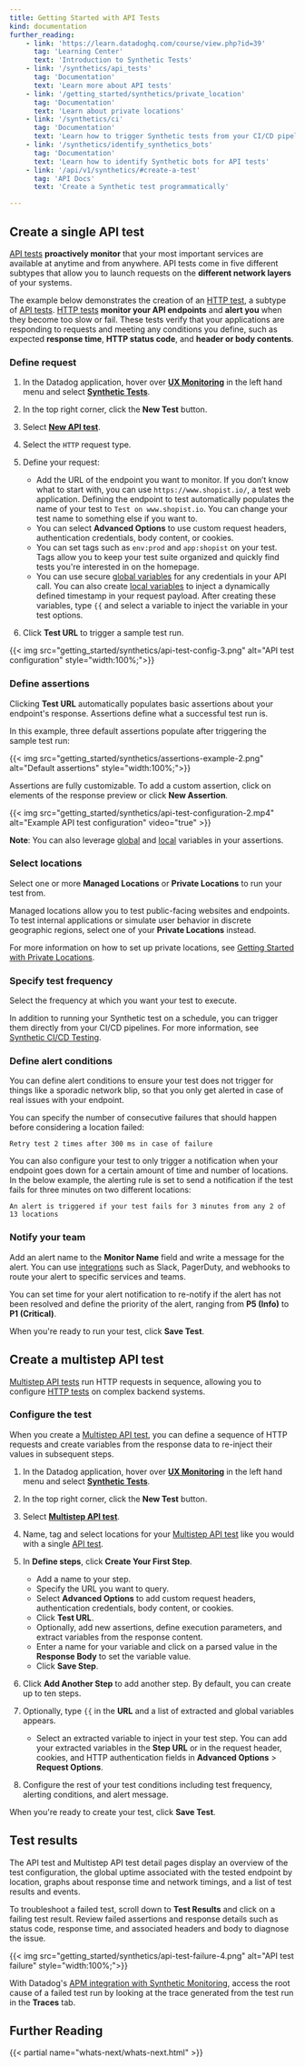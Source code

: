```yaml
---
title: Getting Started with API Tests
kind: documentation
further_reading:
    - link: 'https://learn.datadoghq.com/course/view.php?id=39'
      tag: 'Learning Center'
      text: 'Introduction to Synthetic Tests'
    - link: '/synthetics/api_tests'
      tag: 'Documentation'
      text: 'Learn more about API tests'
    - link: '/getting_started/synthetics/private_location'
      tag: 'Documentation'
      text: 'Learn about private locations'
    - link: '/synthetics/ci'
      tag: 'Documentation'
      text: 'Learn how to trigger Synthetic tests from your CI/CD pipeline'
    - link: '/synthetics/identify_synthetics_bots'
      tag: 'Documentation'
      text: 'Learn how to identify Synthetic bots for API tests'
    - link: '/api/v1/synthetics/#create-a-test'
      tag: 'API Docs'
      text: 'Create a Synthetic test programmatically'

---
```


## Create a single API test

[API tests][1] **proactively monitor** that your most important services are available at anytime and from anywhere. API tests come in five different subtypes that allow you to launch requests on the **different network layers** of your systems.

The example below demonstrates the creation of an [HTTP test][2], a subtype of [API tests][1]. [HTTP tests][1] **monitor your API endpoints** and **alert you** when they become too slow or fail. These tests verify that your applications are responding to requests and meeting any conditions you define, such as expected **response time**, **HTTP status code**, and **header or body contents**.

### Define request

1. In the Datadog application, hover over **[UX Monitoring][3]** in the left hand menu and select **[Synthetic Tests][3]**.
2. In the top right corner, click the **New Test** button.
3. Select **[New API test][4]**.
4. Select the `HTTP` request type.
5. Define your request:

    - Add the URL of the endpoint you want to monitor. If you don’t know what to start with, you can use `https://www.shopist.io/`, a test web application. Defining the endpoint to test automatically populates the name of your test to `Test on www.shopist.io`. You can change your test name to something else if you want to.
    - You can select **Advanced Options** to use custom request headers, authentication credentials, body content, or cookies.
    - You can set tags such as `env:prod` and `app:shopist` on your test. Tags allow you to keep your test suite organized and quickly find tests you're interested in on the homepage.
    - You can use secure [global variables][5] for any credentials in your API call. You can also create [local variables][6] to inject a dynamically defined timestamp in your request payload. After creating these variables, type `{{` and select a variable to inject the variable in your test options.

6. Click **Test URL** to trigger a sample test run.

{{< img src="getting_started/synthetics/api-test-config-3.png" alt="API test configuration"  style="width:100%;">}}

### Define assertions

Clicking **Test URL** automatically populates basic assertions about your endpoint's response. Assertions define what a successful test run is.

In this example, three default assertions populate after triggering the sample test run:

{{< img src="getting_started/synthetics/assertions-example-2.png" alt="Default assertions"  style="width:100%;">}}

Assertions are fully customizable. To add a custom assertion, click on elements of the response preview or click **New Assertion**. 

{{< img src="getting_started/synthetics/api-test-configuration-2.mp4" alt="Example API test configuration"  video="true"  >}}

**Note**: You can also leverage [global][7] and [local][8] variables in your assertions.

### Select locations 

Select one or more **Managed Locations** or **Private Locations** to run your test from.

Managed locations allow you to test public-facing websites and endpoints. To test internal applications or simulate user behavior in discrete geographic regions, select one of your **Private Locations** instead.

For more information on how to set up private locations, see [Getting Started with Private Locations][9].

### Specify test frequency

Select the frequency at which you want your test to execute. 

In addition to running your Synthetic test on a schedule, you can trigger them directly from your CI/CD pipelines. For more information, see [Synthetic CI/CD Testing][10].


### Define alert conditions

You can define alert conditions to ensure your test does not trigger for things like a sporadic network blip, so that you only get alerted in case of real issues with your endpoint.

You can specify the number of consecutive failures that should happen before considering a location failed:

```text
Retry test 2 times after 300 ms in case of failure
```

You can also configure your test to only trigger a notification when your endpoint goes down for a certain amount of time and number of locations. In the below example, the alerting rule is set to send a notification if the test fails for three minutes on two different locations:

```text
An alert is triggered if your test fails for 3 minutes from any 2 of 13 locations
```

### Notify your team

Add an alert name to the **Monitor Name** field and write a message for the alert. You can use [integrations][11] such as Slack, PagerDuty, and webhooks to route your alert to specific services and teams.

You can set time for your alert notification to re-notify if the alert has not been resolved and define the priority of the alert, ranging from **P5 (Info)** to **P1 (Critical)**.

When you're ready to run your test, click **Save Test**. 

## Create a multistep API test

[Multistep API tests][12] run HTTP requests in sequence, allowing you to configure [HTTP tests][2] on complex backend systems. 

### Configure the test

When you create a [Multistep API test][12], you can define a sequence of HTTP requests and create variables from the response data to re-inject their values in subsequent steps. 

1. In the Datadog application, hover over **[UX Monitoring][3]** in the left hand menu and select **[Synthetic Tests][3]**.
2. In the top right corner, click the **New Test** button.
3. Select **[Multistep API test][5]**.
4. Name, tag and select locations for your [Multistep API test][5] like you would with a single [API test][1].
5. In **Define steps**, click **Create Your First Step**. 

    - Add a name to your step.
    - Specify the URL you want to query. 
    - Select **Advanced Options** to add custom request headers, authentication credentials, body content, or cookies.
    - Click **Test URL**. 
    - Optionally, add new assertions, define execution parameters, and extract variables from the response content. 
    - Enter a name for your variable and click on a parsed value in the **Response Body** to set the variable value. 
    - Click **Save Step**.

6. Click **Add Another Step** to add another step. By default, you can create up to ten steps.
7. Optionally, type `{{` in the **URL** and a list of extracted and global variables appears. 
    - Select an extracted variable to inject in your test step. You can add your extracted variables in the **Step URL** or in the request header, cookies, and HTTP authentication fields in **Advanced Options** > **Request Options**.  

8. Configure the rest of your test conditions including test frequency, alerting conditions, and alert message.

When you're ready to create your test, click **Save Test**. 

## Test results

The API test and Multistep API test detail pages display an overview of the test configuration, the global uptime associated with the tested endpoint by location, graphs about response time and network timings, and a list of test results and events.

To troubleshoot a failed test, scroll down to **Test Results** and click on a failing test result. Review failed assertions and response details such as status code, response time, and associated headers and body to diagnose the issue.

{{< img src="getting_started/synthetics/api-test-failure-4.png" alt="API test failure"  style="width:100%;">}}

With Datadog's [APM integration with Synthetic Monitoring][6], access the root cause of a failed test run by looking at the trace generated from the test run in the **Traces** tab.

## Further Reading

{{< partial name="whats-next/whats-next.html" >}}

[1]: /synthetics/api_tests/
[2]: /synthetics/api_tests/http_tests
[3]: https://app.datadoghq.com/synthetics/list
[4]: https://app.datadoghq.com/synthetics/create
[5]: https://app.datadoghq.com/synthetics/multi-step/create
[6]: /synthetics/apm/
[7]: /synthetics/settings/#global-variables
[8]: /synthetics/api_tests/http_tests#variables
[9]: /getting_started/synthetics/private_location
[10]: /synthetics/ci
[11]: /integrations/#cat-notification
[12]: /synthetics/multistep
